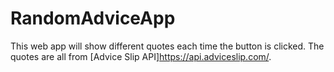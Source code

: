 # RandomAdviceApp

This web app will show different quotes each time the button is clicked. The quotes are all from [Advice Slip API]https://api.adviceslip.com/.

